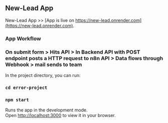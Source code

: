 ## New-Lead App

New-Lead App >> [App is live on https://new-lead.onrender.com](https://new-lead.onrender.com).

### App Workflow 

### On submit form > Hits API > In Backend API with POST endpoint posts a HTTP request to n8n API > Data flows through Webhook > mail sends to team   


In the project directory, you can run:

### `cd error-project`
### `npm start`

Runs the app in the development mode.\
Open [http://localhost:3000](http://localhost:3000) to view it in your browser.


